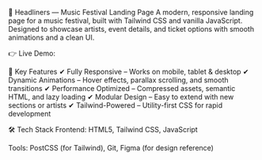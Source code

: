 🎵 Headliners — Music Festival Landing Page
A modern, responsive landing page for a music festival, built with Tailwind CSS and vanilla JavaScript. Designed to showcase artists, event details, and ticket options with smooth animations and a clean UI.

👉 Live Demo:

🚀 Key Features
✔ Fully Responsive – Works on mobile, tablet & desktop
✔ Dynamic Animations – Hover effects, parallax scrolling, and smooth transitions
✔ Performance Optimized – Compressed assets, semantic HTML, and lazy loading
✔ Modular Design – Easy to extend with new sections or artists
✔ Tailwind-Powered – Utility-first CSS for rapid development

🛠 Tech Stack
Frontend: HTML5, Tailwind CSS, JavaScript

Tools: PostCSS (for Tailwind), Git, Figma (for design reference)
